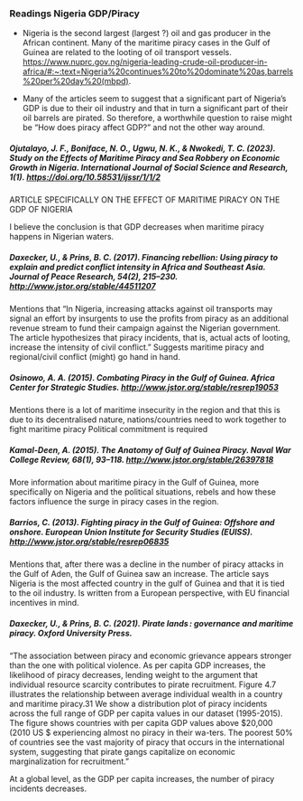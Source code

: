 ### Readings Nigeria GDP/Piracy
- Nigeria is the second largest (largest ?) oil and gas producer in the African continent. Many of the maritime piracy cases in the Gulf of Guinea are related to the looting of oil transport vessels.
https://www.nuprc.gov.ng/nigeria-leading-crude-oil-producer-in-africa/#:~:text=Nigeria%20continues%20to%20dominate%20as,barrels%20per%20day%20(mbpd).

- Many of the articles seem to suggest that a significant part of Nigeria’s GDP is due to their oil industry and that in turn a significant part of their oil barrels are pirated. So therefore, a worthwhile question to raise might be “How does piracy affect GDP?” and not the other way around.

##### Ojutalayo, J. F., Boniface, N. O., Ugwu, N. K., & Nwokedi, T. C. (2023). Study on the Effects of Maritime Piracy and Sea Robbery on Economic Growth in Nigeria. International Journal of Social Science and Research, 1(1). https://doi.org/10.58531/ijssr/1/1/2
ARTICLE SPECIFICALLY ON THE EFFECT OF MARITIME PIRACY ON THE GDP OF NIGERIA

I believe the conclusion is that GDP decreases when maritime piracy happens in Nigerian waters.
 
##### Daxecker, U., & Prins, B. C. (2017). Financing rebellion: Using piracy to explain and predict conflict intensity in Africa and Southeast Asia. Journal of Peace Research, 54(2), 215–230. http://www.jstor.org/stable/44511207

Mentions that “In Nigeria, increasing attacks against oil transports may signal an effort by insurgents to use the profits from piracy as an additional revenue stream to fund their campaign against the Nigerian government. The article hypothesizes that piracy incidents, that is, actual acts of looting, increase the intensity of civil conflict.”
Suggests maritime piracy and regional/civil conflict (might) go hand in hand.

##### Osinowo, A. A. (2015). Combating Piracy in the Gulf of Guinea. Africa Center for Strategic Studies. http://www.jstor.org/stable/resrep19053

Mentions there is a lot of maritime insecurity in the region and that this is due to its decentralised nature, nations/countries need to work together to fight maritime piracy
Political commitment is required

##### Kamal-Deen, A. (2015). The Anatomy of Gulf of Guinea Piracy. Naval War College Review, 68(1), 93–118. http://www.jstor.org/stable/26397818

More information about maritime piracy in the Gulf of Guinea, more specifically on Nigeria and the political situations, rebels and how these factors influence the surge in piracy cases in the region.

##### Barrios, C. (2013). Fighting piracy in the Gulf of Guinea: Offshore and onshore. European Union Institute for Security Studies (EUISS). http://www.jstor.org/stable/resrep06835

Mentions that, after there was a decline in the number of piracy attacks in the Gulf of Aden, the Gulf of Guinea saw an increase. The article says Nigeria is the most affected country in the gulf of Guinea and that it is tied to the oil industry.
Is written from a European perspective, with EU financial incentives in mind.

##### Daxecker, U., & Prins, B. C. (2021). Pirate lands : governance and maritime piracy. Oxford University Press.
“The association between piracy and economic grievance appears stronger than the one with political violence. As per capita GDP increases, the likelihood of piracy decreases, lending weight to the argument that individual resource scarcity contributes to pirate recruitment. Figure 4.7 illustrates the relationship between average individual wealth in a country and maritime piracy.31 We show a distribution plot of piracy incidents across the full range of GDP per capita values in our dataset (1995-2015). The figure shows countries with per capita GDP values above $20,000 (2010 US $ experiencing almost no piracy in their wa-ters. The poorest 50% of countries see the vast majority of piracy that occurs in the international system, suggesting that pirate gangs capitalize on economic marginalization for recruitment.”

At a global level, as the GDP per capita increases, the number of piracy incidents decreases.
